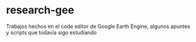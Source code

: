 # research-gee
Trabajos hechos en el code editor de Google Earth Engine, algunos apuntes y scripts que todavía sigo estudiando
